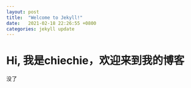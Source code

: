 ```yaml
---
layout: post
title:  "Welcome to Jekyll!"
date:   2021-02-18 22:26:55 +0800
categories: jekyll update
---
```



# Hi, 我是chiechie，欢迎来到我的博客


没了